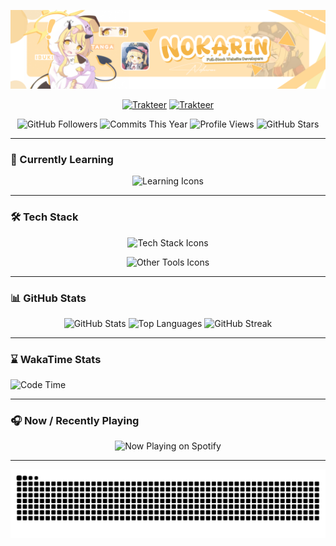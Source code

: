 <p align="center">
  <img src="./assets/github_banner.png" alt="Banner" draggable="false" />
</p>

<div align="center">

  <!-- Support -->
  [![Trakteer](https://ko-fi.com/img/githubbutton_sm.svg)](https://ko-fi.com/nokarin)
  [![Trakteer](https://img.shields.io/badge/Trakteer-Support%20Me-red?style=for-the-badge&logo=buymeacoffee&logoColor=white)](https://trakteer.id/nokarin)
  
  <!-- Badges -->
  <img src="https://img.shields.io/github/followers/nokarin-dev?label=Followers" alt="GitHub Followers" />
  <img src="https://img.shields.io/badge/Commits%20This%20Year-✔️-brightgreen" alt="Commits This Year" />
  <img src="https://komarev.com/ghpvc/?username=nokarin-dev&color=blue" alt="Profile Views" />
  <img src="https://img.shields.io/github/stars/nokarin-dev?label=Stars" alt="GitHub Stars" />

</div>

---

### 🧠 Currently Learning

<p align="center">
  <img src="https://skillicons.dev/icons?i=java,laravel,cpp,cs" alt="Learning Icons" draggable="false" />
</p>

---

### 🛠️ Tech Stack

<p align="center">
  <img src="https://skillicons.dev/icons?i=java,js,ts,py,html,css,react,tailwindcss,nodejs,express,mysql,mongodb,laravel,discordjs,figma" alt="Tech Stack Icons" draggable="false" />
</p>
<p align="center">
  <img src="https://skillicons.dev/icons?i=github,git,vscode,idea,npm,gradle,ae,ps,blender,unreal,pr,cpp,cs" alt="Other Tools Icons" draggable="false" />
</p>

---

### 📊 GitHub Stats

<div align="center">
  <img src="https://github-readme-stats.vercel.app/api?username=nokarin-dev&show_icons=true&hide_border=true&theme=transparent" alt="GitHub Stats" draggable="false" />
  <img src="https://github-readme-stats.vercel.app/api/top-langs/?username=nokarin-dev&layout=compact&hide_border=true&theme=transparent" alt="Top Languages" draggable="false" />
  <img src="https://github-readme-streak-stats.herokuapp.com?user=nokarin-dev&hide_border=true&theme=transparent" alt="GitHub Streak" draggable="false" />
</div>

---

### ⌛ WakaTime Stats

<!--START_SECTION:waka-->
![Code Time](http://img.shields.io/badge/Code%20Time-3%2C517%20hrs%2027%20mins-blue)


<!--END_SECTION:waka-->

---

### 🎧 Now / Recently Playing

<div align="center">
  <img src="https://spotify-github-profile.kittinanx.com/api/view?uid=31j2y46lpoffglel3rrpccvecumq&cover_image=true&theme=natemoo-re&show_offline=false&background_color=121212&interchange=false&bar_color=404db0&bar_color_cover=false" alt="Now Playing on Spotify" draggable="false" />
</div>

---

<p align="center">
  <img src="https://raw.githubusercontent.com/nokarin-dev/nokarin-dev/output/snake.svg" alt="Snake animation" draggable="false" />
</p>
